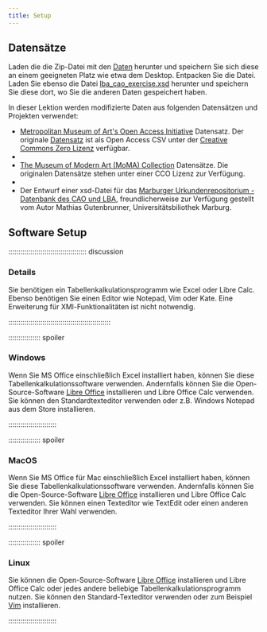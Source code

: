 ```yaml
---
title: Setup
---
```


## Datensätze

Laden die die Zip-Datei mit den [Daten](/episodes/data/artworks_data.zip) herunter und speichern Sie sich diese an einem geeigneten Platz wie etwa dem Desktop. Entpacken Sie die Datei.   
Laden Sie ebenso die Datei [lba_cao_exercise.xsd](/episodes/data/lba_cao_exercise.xsd) herunter und speichern Sie diese dort, wo Sie die anderen Daten gespeichert haben.  

In dieser Lektion werden modifizierte Daten aus folgenden Datensätzen und Projekten verwendet:  

* [Metropolitan Museum of Art's Open Access Initiative](https://www.metmuseum.org/about-the-met/policies-and-documents/open-access) Datensatz. Der originale [Datensatz](https://github.com/metmuseum/openaccess) ist als Open Access CSV unter der [Creative Commons Zero Lizenz](https://creativecommons.org/publicdomain/zero/1.0/) verfügbar.  
* 
* [The Museum of Modern Art (MoMA) Collection](https://github.com/MuseumofModernArt/collection) Datensätze. Die originalen Datensätze stehen unter einer CCO Lizenz zur Verfügung.  
* 
* Der Entwurf einer xsd-Datei für das [Marburger Urkundenrepositorium - Datenbank des CAO und LBA](https://urkundenrepositorium.uni-marburg.de/home), freundlicherweise zur Verfügung gestellt vom Autor Mathias Gutenbrunner, Universitätsbiliothek Marburg. 


## Software Setup

::::::::::::::::::::::::::::::::::::::: discussion

### Details

Sie benötigen ein Tabellenkalkulationsprogramm wie Excel oder Libre Calc. Ebenso benötigen Sie einen Editor wie Notepad, Vim oder Kate. Eine Erweiterung für XMl-Funktionalitäten ist nicht notwendig. 

:::::::::::::::::::::::::::::::::::::::::::::::::::

:::::::::::::::: spoiler

### Windows

Wenn Sie MS Office einschließlich Excel installiert haben, können Sie diese Tabellenkalkulationssoftware verwenden. Andernfalls können Sie die Open-Source-Software [Libre Office](https://www.libreoffice.org/download/download-libreoffice/) installieren und Libre Office Calc verwenden.  
Sie können den Standardtexteditor verwenden oder z.B. Windows Notepad aus dem Store installieren. 

::::::::::::::::::::::::

:::::::::::::::: spoiler

### MacOS

Wenn Sie MS Office für Mac einschließlich Excel installiert haben, können Sie diese Tabellenkalkulationssoftware verwenden. Andernfalls können Sie die Open-Source-Software [Libre Office](https://www.libreoffice.org/download/download-libreoffice/) installieren und Libre Office Calc verwenden. 
Sie können einen Texteditor wie TextEdit oder einen anderen Texteditor Ihrer Wahl verwenden.

::::::::::::::::::::::::


:::::::::::::::: spoiler

### Linux

Sie können die Open-Source-Software [Libre Office](https://www.libreoffice.org/download/download-libreoffice/) installieren und Libre Office Calc oder jedes andere beliebige Tabellenkalkulationsprogramm nutzen. 
Sie können den Standard-Texteditor verwenden oder zum Beispiel [Vim](https://www.vim.org/) installieren. 

::::::::::::::::::::::::


